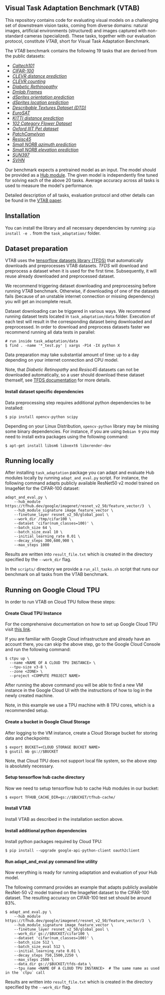 ## Visual Task Adaptation Benchmark (VTAB)

This repository contains code for evaluating visual models on a challenging
set of downstream vision tasks, coming from diverse domains: natural images,
artificial environments (structured) and images captured with non-standard
cameras (specialized). These tasks, together with our evaluation protocol,
constitute *VTAB*, short for Visual Task Adaptation Benchmark.

The *VTAB* benchmark contains the following 19 tasks that are derived from the
public datasets:

- [*Caltech101*](http://www.vision.caltech.edu/Image_Datasets/Caltech101/)
- [*CIFAR-100*](https://www.cs.toronto.edu/~kriz/cifar.html)
- [*CLEVR distance prediction*](https://cs.stanford.edu/people/jcjohns/clevr/)
- [*CLEVR counting*](https://cs.stanford.edu/people/jcjohns/clevr/)
- [*Diabetic Rethinopathy*](https://www.kaggle.com/c/diabetic-retinopathy-detection/data)
- [*Dmlab Frames*](https://arxiv.org/abs/1910.04867)
- [*dSprites orientation prediction*](https://github.com/deepmind/dsprites-dataset)
- [*dSprites location prediction*](https://github.com/deepmind/dsprites-dataset)
- [*Describable Textures Dataset (DTD)*](https://www.robots.ox.ac.uk/~vgg/data/dtd/)
- [*EuroSAT*](https://github.com/phelber/eurosat)
- [*KITTI distance prediction*](http://www.cvlibs.net/datasets/kitti/)
- [*102 Category Flower Dataset*](http://www.robots.ox.ac.uk/~vgg/data/flowers/)
- [*Oxford IIIT Pet dataset*](https://www.robots.ox.ac.uk/~vgg/data/pets/)
- [*PatchCamelyon*](https://github.com/basveeling/pcam)
- [*Resisc45*](http://www.escience.cn/people/JunweiHan/NWPU-RESISC45.html)
- [*Small NORB azimuth prediction*](https://cs.nyu.edu/~ylclab/data/norb-v1.0-small/)
- [*Small NORB elevation prediction*](https://cs.nyu.edu/~ylclab/data/norb-v1.0-small/)
- [*SUN397*](https://groups.csail.mit.edu/vision/SUN/)
- [*SVHN*](http://ufldl.stanford.edu/housenumbers/)

Our benchmark expects a pretrained model as an input. The model should be
provided as a [Hub module](https://www.tensorflow.org/hub). The given model is
independently fine tuned for solving each of the above 20 tasks. Average
accuracy across all tasks is used to measure the model's performance.

Detailed description of all tasks, evaluation protocol and other details
can be found in the [VTAB paper](https://arxiv.org/abs/1910.04867).

## Installation

You can install the library and all necessary dependencies by running:
`pip install -e .` from the `task_adaptation/` folder.

## Dataset preparation

VTAB uses the [tensorflow datasets library (TFDS)](https://www.tensorflow.org/datasets)
that automatically downloads and preprocesses VTAB datasets. *TFDS* will
download and preprocess a dataset when it is used for the first time.
Subsequently, it will reuse already downloaded and preprocessed dataset.

We recommend triggering dataset downloading and preprocessing before running
*VTAB* benchmark. Otherwise, if downloading of one of the datasets fails
(because of an unstable internet connection or missing dependency) you will get
an incomplete result.

Dataset downloading can be triggered in various ways. We recommend running
dataset tests located in `task_adaptation/data` folder. Execution of each test
will result in the corresponding dataset being downloaded and preprocessed.
In order to download and preprocess datasets faster we recommend running all
data tests in parallel:

```
# run inside task_adaptation/data
$ find . -name '*_test.py' | xargs -P14 -IX python X
```

Data preparation may take substantial amount of time: up to a day depending on
your internet connection and CPU model.

Note, that *Diabetic Retinopathy* and *Resisc45* datasets can not be downloaded
automatically, so a user should download these dataset themself, see [TFDS
documentation](https://www.tensorflow.org/datasets) for more details.

#### Install dataset specific dependencies

Data preprocessing step requires additional python dependencies to be installed:

```
$ pip install opencv-python scipy
```

Depending on your Linux Distribution, `opencv-python` library may be missing
some binary dependencies. For instance, if you are using `Debian 9` you may need
to install extra packages using the following command:

```
$ apt-get install libsm6 libxext6 libxrender-dev
```

## Running locally

After installing `task_adaptation` package you can adapt and evaluate
Hub modules locally by running `adapt_and_eval.py` script. For instance, the
following command adapts publicly available ResNet50 v2 model trained on
ImageNet for the CIFAR-100 dataset:

```
adapt_and_eval.py \
    --hub_module https://tfhub.dev/google/imagenet/resnet_v2_50/feature_vector/3  \
    --hub_module_signature image_feature_vector \
    --finetune_layer resnet_v2_50/global_pool \
    --work_dir /tmp/cifar100 \
    --dataset 'cifar(num_classes=100)' \
    --batch_size 64 \
    --batch_size_eval 10 \
    --initial_learning_rate 0.01 \
    --decay_steps 300,600,900 \
    --max_steps 1000
```

Results are written into `result_file.txt` which is created in the directory
specified by the `--work_dir` flag.

In the `scripts/` directory we provide a `run_all_tasks.sh` script that runs
our benchmark on all tasks from the VTAB benchmark.

## Running on Google Cloud TPU

In order to run VTAB on Cloud TPU follow these steps:

#### Create Cloud TPU Instance

For the comprehensive documentation on how to set up Google Cloud TPU visit
[this link](https://cloud.google.com/tpu/docs/).

If you are familiar with Google Cloud infrastructure and already have an account
there, you can skip the above step, go to the Google Cloud Console and run the
following command:

```
$ ctpu up \
  --name <NAME OF A CLOUD TPU INSTANCE> \
  --tpu-size v3-8 \
  --zone <ZONE> \
  --project <COMPUTE PROJECT NAME>
```

After running the above command you will be able to find a new VM instance in
the Google Cloud UI with the instructions of how to log in the newly created
machine.

Note, in this example we use a TPU machine with 8 TPU cores, which is a
recommended setup.

#### Create a bucket in Google Cloud Storage

After logging to the VM instance, create a Cloud Storage bucket for storing
data and checkpoints:

```
$ export BUCKET=<CLOUD STORAGE BUCKET NAME>
$ gsutil mb gs://$BUCKET
```

Note, that Cloud TPU does not support local file system, so the above step is
absolutely necessary.

#### Setup tensorflow hub cache directory

Now we need to setup tensorflow hub to cache Hub modules in our bucket:

```
$ export TFHUB_CACHE_DIR=gs://$BUCKET/tfhub-cache/
```

#### Install VTAB

Install VTAB as described in the installation section above.

#### Install additional python dependencies

Install python packages required by Cloud TPU:

```
$ pip install --upgrade google-api-python-client oauth2client
```

#### Run adapt_and_eval.py command line utility

Now everything is ready for running adaptation and evaluation of your Hub model.

The following command provides an example that adapts publicly available
ResNet-50 v2 model trained on the ImageNet dataset to the CIFAR-100 dataset.
The resulting accuracy on CIFAR-100 test set should be around 83%.

```
$ adapt_and_eval.py \
    --hub_module https://tfhub.dev/google/imagenet/resnet_v2_50/feature_vector/3  \
    --hub_module_signature image_feature_vector \
    --finetune_layer resnet_v2_50/global_pool \
    --work_dir gs://$BUCKET/cifar100 \
    --dataset 'cifar(num_classes=100)' \
    --batch_size 512 \
    --batch_size_eval 512 \
    --initial_learning_rate 0.01 \
    --decay_steps 750,1500,2250 \
    --max_steps 2500 \
    --data_dir gs://$BUCKET/tfds-data \
    --tpu_name <NAME OF A CLOUD TPU INSTANCE>  # The same name as used in the `ctpu` call
```

Results are written into `result_file.txt` which is created in the directory
specified by the `--work_dir` flag.
